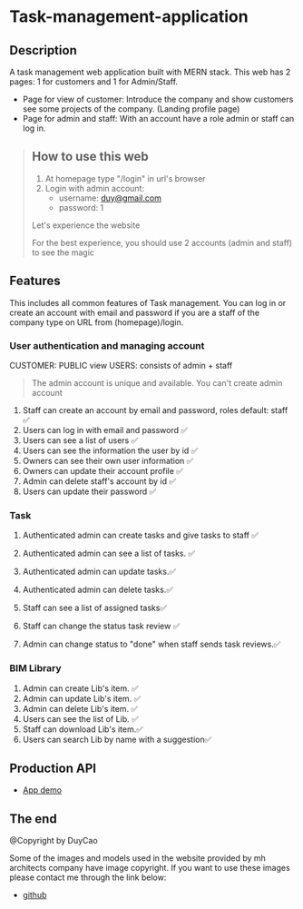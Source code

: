 # Task-management-application

## Description

A task management web application built with MERN stack. This web has 2 pages: 1 for customers and 1 for Admin/Staff.

- Page for view of customer: Introduce the company and show customers see some projects of the company. (Landing profile page)
- Page for admin and staff: With an account have a role admin or staff can log in.

> ## How to use this web
>
> 1. At homepage type "/login" in url's browser
> 2. Login with admin account:
>    - username: duy@gmail.com
>    - password: 1
>
> Let's experience the website
>
> For the best experience, you should use 2 accounts (admin and staff) to see the magic

## Features

This includes all common features of Task management. You can log in or create an account with email and password if you are a staff of the company
type on URL from (homepage)/login.

### User authentication and managing account

CUSTOMER: PUBLIC view
USERS: consists of admin + staff

> The admin account is unique and available. You can't create admin account

1. Staff can create an account by email and password, roles default: staff ✅
2. Users can log in with email and password ✅
3. Users can see a list of users ✅
4. Users can see the information the user by id ✅
5. Owners can see their own user information ✅
6. Owners can update their account profile ✅
7. Admin can delete staff's account by id ✅
8. Users can update their password ✅

### Task

1. Authenticated admin can create tasks and give tasks to staff ✅
2. Authenticated admin can see a list of tasks. ✅
3. Authenticated admin can update tasks.✅
4. Authenticated admin can delete tasks.✅

5. Staff can see a list of assigned tasks✅
6. Staff can change the status task review ✅
7. Admin can change status to "done" when staff sends task reviews.✅

### BIM Library

1. Admin can create Lib's item. ✅
2. Admin can update Lib's item. ✅
3. Admin can delete Lib's item. ✅
4. Users can see the list of Lib. ✅
5. Staff can download Lib's item.✅
6. Users can search Lib by name with a suggestion✅

## Production API

- [App demo](https://duy-mh-architects.netlify.app/)

## The end

@Copyright by DuyCao

Some of the images and models used in the website provided by mh architects company have image copyright. If you want to use these images please contact me through the link below:

- [github](https://github.com/thienduy1295)

